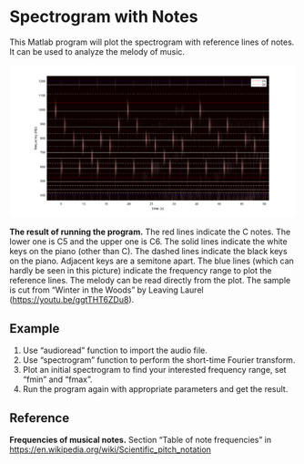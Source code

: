 # Spectrogram with Notes

This Matlab program will plot the spectrogram with reference lines of notes. It can be used to analyze the melody of music. 



![spectrogram](winter.png)

**The result of running the program.** The red lines indicate the C notes. The lower one is C5 and the upper one is C6. The solid lines indicate the white keys on the piano (other than C). The dashed lines indicate the black keys on the piano. Adjacent keys are a semitone apart. The blue lines (which can hardly be seen in this picture) indicate the frequency range to plot the reference lines. The melody can be read directly from the plot. The sample is cut from “Winter in the Woods” by Leaving Laurel (https://youtu.be/ggtTHT6ZDu8). 



## Example

1. Use “audioread” function to import the audio file. 
2. Use “spectrogram” function to perform the short-time Fourier transform. 
3. Plot an initial spectrogram to find your interested frequency range, set “fmin” and “fmax”.
4. Run the program again with appropriate parameters and get the result. 



## Reference

**Frequencies of musical notes.** Section “Table of note frequencies” in https://en.wikipedia.org/wiki/Scientific_pitch_notation 
